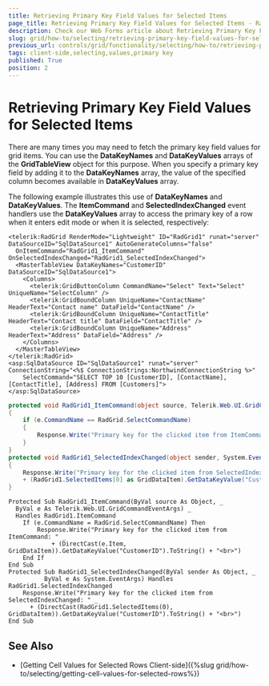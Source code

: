 ```yaml
---
title: Retrieving Primary Key Field Values for Selected Items
page_title: Retrieving Primary Key Field Values for Selected Items - RadGrid
description: Check our Web Forms article about Retrieving Primary Key Field Values for Selected Items.
slug: grid/how-to/selecting/retrieving-primary-key-field-values-for-selected-items
previous_url: controls/grid/functionality/selecting/how-to/retrieving-primary-key-field-values-for-selected-items
tags: client-side,selecting,values,primary key
published: True
position: 2
---
```


# Retrieving Primary Key Field Values for Selected Items


There are many times you may need to fetch the primary key field values for grid items. You can use the **DataKeyNames** and **DataKeyValues** arrays of the **GridTableView** object for this purpose. When you specify a primary key field by adding it to the **DataKeyNames** array, the value of the specified column becomes available in **DataKeyValues** array.

The following example illustrates this use of **DataKeyNames** and **DataKeyValues**. The **ItemCommand** and **SelectedIndexChanged** event handlers use the **DataKeyValues** array to access the primary key of a row when it enters edit mode or when it is selected, respectively:

````ASP.NET
<telerik:RadGrid RenderMode="Lightweight" ID="RadGrid1" runat="server" DataSourceID="SqlDataSource1" AutoGenerateColumns="false"
  OnItemCommand="RadGrid1_ItemCommand" OnSelectedIndexChanged="RadGrid1_SelectedIndexChanged">
  <MasterTableView DataKeyNames="CustomerID" DataSourceID="SqlDataSource1">
    <Columns>
      <telerik:GridButtonColumn CommandName="Select" Text="Select" UniqueName="SelectColumn" />
      <telerik:GridBoundColumn UniqueName="ContactName" HeaderText="Contact name" DataField="ContactName" />
      <telerik:GridBoundColumn UniqueName="ContactTitle" HeaderText="Contact title" DataField="ContactTitle" />
      <telerik:GridBoundColumn UniqueName="Address" HeaderText="Address" DataField="Address" />
    </Columns>
  </MasterTableView>
</telerik:RadGrid>
<asp:SqlDataSource ID="SqlDataSource1" runat="server" ConnectionString="<%$ ConnectionStrings:NorthwindConnectionString %>"
    SelectCommand="SELECT TOP 10 [CustomerID], [ContactName], [ContactTitle], [Address] FROM [Customers]">
</asp:SqlDataSource>
````
````C#
protected void RadGrid1_ItemCommand(object source, Telerik.Web.UI.GridCommandEventArgs e)
{
    if (e.CommandName == RadGrid.SelectCommandName)
    {
        Response.Write("Primary key for the clicked item from ItemCommand: " + (e.Item as GridDataItem).GetDataKeyValue("CustomerID").ToString() + "<br>");
    }
}
protected void RadGrid1_SelectedIndexChanged(object sender, System.EventArgs e)
{
    Response.Write("Primary key for the clicked item from SelectedIndexChanged: "
    + (RadGrid1.SelectedItems[0] as GridDataItem).GetDataKeyValue("CustomerID").ToString() + "<br>");
}
````
````VB
Protected Sub RadGrid1_ItemCommand(ByVal source As Object, _
  ByVal e As Telerik.Web.UI.GridCommandEventArgs) _
  Handles RadGrid1.ItemCommand
    If (e.CommandName = RadGrid.SelectCommandName) Then
        Response.Write("Primary key for the clicked item from ItemCommand: " _
            + (DirectCast(e.Item, GridDataItem)).GetDataKeyValue("CustomerID").ToString() + "<br>")
    End If
End Sub
Protected Sub RadGrid1_SelectedIndexChanged(ByVal sender As Object, _
          ByVal e As System.EventArgs) Handles RadGrid1.SelectedIndexChanged
    Response.Write("Primary key for the clicked item from SelectedIndexChanged: " _
      + (DirectCast(RadGrid1.SelectedItems(0), GridDataItem)).GetDataKeyValue("CustomerID").ToString() + "<br>")
End Sub
````

## See Also

* [Getting Cell Values for Selected Rows Client-side]({%slug grid/how-to/selecting/getting-cell-values-for-selected-rows%})

